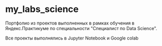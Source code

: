 # my_labs_science

Портфолио из проектов выполненных в рамках обучения
в Яндекс.Практикуме по специальности "Cпециалист по Data Science".

Все проекты выполнялись в Jupyter Notebook и Google colab
